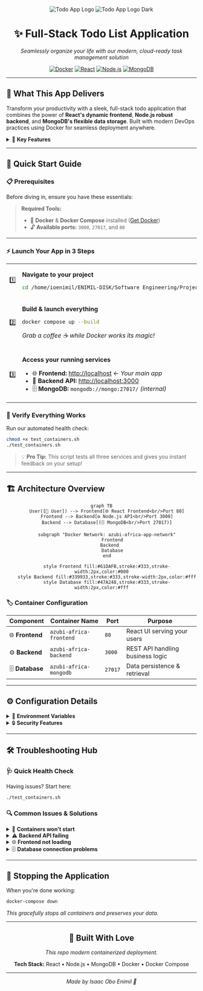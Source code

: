 <div align="center">

![Todo App Logo](https://user-images.githubusercontent.com/62269745/174906065-7bb63e14-879a-4740-849c-0821697aeec2.png#gh-light-mode-only)
![Todo App Logo Dark](https://user-images.githubusercontent.com/62269745/174906068-aad23112-20fe-4ec8-877f-3ee1d9ec0a69.png#gh-dark-mode-only)

# ✨ Full-Stack Todo List Application

*Seamlessly organize your life with our modern, cloud-ready task management solution*

[![Docker](https://img.shields.io/badge/Docker-Ready-2496ED?style=for-the-badge&logo=docker&logoColor=white)](https://www.docker.com/)
[![React](https://img.shields.io/badge/React-Frontend-61DAFB?style=for-the-badge&logo=react&logoColor=black)](https://reactjs.org/)
[![Node.js](https://img.shields.io/badge/Node.js-Backend-339933?style=for-the-badge&logo=node.js&logoColor=white)](https://nodejs.org/)
[![MongoDB](https://img.shields.io/badge/MongoDB-Database-47A248?style=for-the-badge&logo=mongodb&logoColor=white)](https://www.mongodb.com/)

---

</div>

## 🎯 What This App Delivers

Transform your productivity with a sleek, full-stack todo application that combines the power of **React's dynamic frontend**, **Node.js robust backend**, and **MongoDB's flexible data storage**. Built with modern DevOps practices using Docker for seamless deployment anywhere.

<details>
<summary>🌟 <strong>Key Features</strong></summary>

- **Lightning-fast task creation** and management
- **Real-time updates** across all your devices  
- **Cloud-ready architecture** with Docker containerization
- **Scalable MongoDB** database for unlimited tasks
- **Modern React UI** with responsive design
- **Production-ready** with comprehensive health checks

</details>

---

## 🚀 Quick Start Guide

### 📋 Prerequisites

Before diving in, ensure you have these essentials:

> **Required Tools:**
> - 🐳 **Docker** & **Docker Compose** installed ([Get Docker](https://docs.docker.com/get-docker/))
> - 🔓 **Available ports:** `3000`, `27017`, and `80`

---

### ⚡ Launch Your App in 3 Steps

<table>
<tr>
<td width="50px">1️⃣</td>
<td>

**Navigate to your project**
```bash
cd /home/ioenimil/ENIMIL-DISK/Software Engineering/Projects/Azubi/fullstack-todo-list
```

</td>
</tr>
<tr>
<td>2️⃣</td>
<td>

**Build & launch everything**
```bash
docker compose up --build
```
*Grab a coffee ☕ while Docker works its magic!*

</td>
</tr>
<tr>
<td>3️⃣</td>
<td>

**Access your running services**
- 🌐 **Frontend:** [http://localhost](http://localhost) ← *Your main app*
- 🔧 **Backend API:** [http://localhost:3000](http://localhost:3000)
- 🗄️ **MongoDB:** `mongodb://mongo:27017/` *(internal)*

</td>
</tr>
</table>

### 🧪 Verify Everything Works

Run our automated health check:
```bash
chmod +x test_containers.sh
./test_containers.sh
```

> 💡 **Pro Tip:** This script tests all three services and gives you instant feedback on your setup!

---

## 🏗️ Architecture Overview

<div align="center">

```mermaid
graph TB
    User([👤 User]) --> Frontend[🌐 React Frontend<br/>Port 80]
    Frontend --> Backend[⚙️ Node.js API<br/>Port 3000]
    Backend --> Database[(🗄️ MongoDB<br/>Port 27017)]
    
    subgraph "Docker Network: azubi-africa-app-network"
        Frontend
        Backend  
        Database
    end
    
    style Frontend fill:#61DAFB,stroke:#333,stroke-width:2px,color:#000
    style Backend fill:#339933,stroke:#333,stroke-width:2px,color:#fff
    style Database fill:#47A248,stroke:#333,stroke-width:2px,color:#fff
```

</div>

### 🏷️ Container Configuration

| Component | Container Name | Port | Purpose |
|-----------|----------------|------|---------|
| 🌐 **Frontend** | `azubi-africa-frontend` | `80` | React UI serving your users |
| ⚙️ **Backend** | `azubi-africa-backend` | `3000` | REST API handling business logic |
| 🗄️ **Database** | `azubi-africa-mongodb` | `27017` | Data persistence & retrieval |

---

## ⚙️ Configuration Details

<details>
<summary>🔧 <strong>Environment Variables</strong></summary>

### Backend Configuration
```env
MONGO_URI=mongodb://mongo:27017/todoapp
NODE_ENV=production
PORT=3000
```

### Frontend Configuration  
```env
VITE_APP_BACKEND_URL=http://localhost:3000
```

</details>

<details>
<summary>🔒 <strong>Security Features</strong></summary>

- **Auto-restart** containers for high availability
- **Environment-based** configuration management
- **Network isolation** with custom Docker networks
- **Health checks** for all critical services

</details>

---

## 🛠️ Troubleshooting Hub

### 🩺 Quick Health Check

Having issues? Start here:
```bash
./test_containers.sh
```

### 🔍 Common Issues & Solutions

<details>
<summary>🚫 <strong>Containers won't start</strong></summary>

**Check these first:**
```bash
# Verify Docker is running
docker --version

# Check for port conflicts  
netstat -tlnp | grep -E "(3000|27017|80)"

# View detailed logs
docker compose logs
```

</details>

<details>
<summary>⚠️ <strong>Backend API failing</strong></summary>

**Debug steps:**
```bash
# Check backend logs
docker logs azubi-africa-backend

# Test API directly
curl http://localhost:3000/todos

# Verify container health
docker ps --filter "name=backend"
```

</details>

<details>
<summary>🌐 <strong>Frontend not loading</strong></summary>

**Troubleshoot frontend:**
```bash
# Test frontend accessibility
curl -I http://localhost:80

# Check if backend is reachable
curl http://localhost:3000/health

# View frontend logs
docker logs azubi-africa-frontend
```

</details>

<details>
<summary>🗄️ <strong>Database connection problems</strong></summary>

**MongoDB diagnostics:**
```bash
# Check MongoDB logs
docker logs azubi-africa-mongodb

# Test database port
nc -zv localhost 27017

# Verify network connectivity
docker network ls | grep azubi
```

</details>

---

## 🛑 Stopping the Application

When you're done working:
```bash
docker-compose down
```

*This gracefully stops all containers and preserves your data.*

---

<div align="center">

## 💝 Built With Love

*This repo modern containerized deployment.*

**Tech Stack:** React • Node.js • MongoDB • Docker • Docker Compose

---

*Made by Isaac Obo Enimil 🚀*

</div>